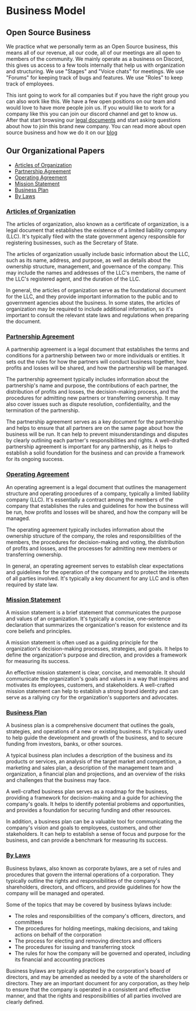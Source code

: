 # Business Model

## Open Source Business

We practice what we personally term as an Open Source business, this means all of our revenue, all our code, all of our meetings are all open to members of the community. We mainly operate as a business on Discord, this gives us access to a few tools internally that help us with organization and structuring. We use "Stages" and "Voice chats" for meetings. We use "Forums" for keeping track of bugs and features. We use "Roles" to keep track of employees. 

This isnt going to work for all companies but if you have the right group you can also work like this. We have a few open positions on our team and would love to have more people join us. If you would like to work for a company like this you can join our discord channel and get to know us. After that start browsing our [legal documents](/documentation) and start asking questions about how to join this brand new company. You can read more about open source business and how we do it on our [blog]()

## Our Organizational Papers

- [Articles of Organization](org-articles.md)
- [Partnership Agreement](partners.md)
- [Operating Agreement](operating.md)
- [Mission Statement](mission.md)
- [Business Plan](plan.md)
- [By Laws](bylaws.md)

### [Articles of Organization](org-articles.md)

The articles of organization, also known as a certificate of organization, is a legal document that establishes the existence of a limited liability company (LLC). It's typically filed with the state government agency responsible for registering businesses, such as the Secretary of State.

The articles of organization usually include basic information about the LLC, such as its name, address, and purpose, as well as details about the ownership structure, management, and governance of the company. This may include the names and addresses of the LLC's members, the name of the LLC's registered agent, and the duration of the LLC.

In general, the articles of organization serve as the foundational document for the LLC, and they provide important information to the public and to government agencies about the business. In some states, the articles of organization may be required to include additional information, so it's important to consult the relevant state laws and regulations when preparing the document.

### [Partnership Agreement](partners.md)

A partnership agreement is a legal document that establishes the terms and conditions for a partnership between two or more individuals or entities. It sets out the rules for how the partners will conduct business together, how profits and losses will be shared, and how the partnership will be managed.

The partnership agreement typically includes information about the partnership's name and purpose, the contributions of each partner, the distribution of profits and losses, the decision-making process, and the procedures for admitting new partners or transferring ownership. It may also cover issues such as dispute resolution, confidentiality, and the termination of the partnership.

The partnership agreement serves as a key document for the partnership and helps to ensure that all partners are on the same page about how the business will be run. It can help to prevent misunderstandings and disputes by clearly outlining each partner's responsibilities and rights. A well-drafted partnership agreement is important for any partnership, as it helps to establish a solid foundation for the business and can provide a framework for its ongoing success.

### [Operating Agreement](operating.md)

An operating agreement is a legal document that outlines the management structure and operating procedures of a company, typically a limited liability company (LLC). It's essentially a contract among the members of the company that establishes the rules and guidelines for how the business will be run, how profits and losses will be shared, and how the company will be managed.

The operating agreement typically includes information about the ownership structure of the company, the roles and responsibilities of the members, the procedures for decision-making and voting, the distribution of profits and losses, and the processes for admitting new members or transferring ownership.

In general, an operating agreement serves to establish clear expectations and guidelines for the operation of the company and to protect the interests of all parties involved. It's typically a key document for any LLC and is often required by state law.

### [Mission Statement](mission.md)

A mission statement is a brief statement that communicates the purpose and values of an organization. It's typically a concise, one-sentence declaration that summarizes the organization's reason for existence and its core beliefs and principles.

A mission statement is often used as a guiding principle for the organization's decision-making processes, strategies, and goals. It helps to define the organization's purpose and direction, and provides a framework for measuring its success.

An effective mission statement is clear, concise, and memorable. It should communicate the organization's goals and values in a way that inspires and motivates its employees, customers, and stakeholders. A well-crafted mission statement can help to establish a strong brand identity and can serve as a rallying cry for the organization's supporters and advocates.

### [Business Plan](plan.md)

A business plan is a comprehensive document that outlines the goals, strategies, and operations of a new or existing business. It's typically used to help guide the development and growth of the business, and to secure funding from investors, banks, or other sources.

A typical business plan includes a description of the business and its products or services, an analysis of the target market and competition, a marketing and sales plan, a description of the management team and organization, a financial plan and projections, and an overview of the risks and challenges that the business may face.

A well-crafted business plan serves as a roadmap for the business, providing a framework for decision-making and a guide for achieving the company's goals. It helps to identify potential problems and opportunities, and provides a foundation for securing funding and other resources.

In addition, a business plan can be a valuable tool for communicating the company's vision and goals to employees, customers, and other stakeholders. It can help to establish a sense of focus and purpose for the business, and can provide a benchmark for measuring its success.

### [By Laws](bylaws.md)

Business bylaws, also known as corporate bylaws, are a set of rules and procedures that govern the internal operations of a corporation. They typically outline the rights and responsibilities of the company's shareholders, directors, and officers, and provide guidelines for how the company will be managed and operated.

Some of the topics that may be covered by business bylaws include:

- The roles and responsibilities of the company's officers, directors, and committees
- The procedures for holding meetings, making decisions, and taking actions on behalf of the corporation
- The process for electing and removing directors and officers
- The procedures for issuing and transferring stock
- The rules for how the company will be governed and operated, including its financial and accounting practices

Business bylaws are typically adopted by the corporation's board of directors, and may be amended as needed by a vote of the shareholders or directors. They are an important document for any corporation, as they help to ensure that the company is operated in a consistent and effective manner, and that the rights and responsibilities of all parties involved are clearly defined.